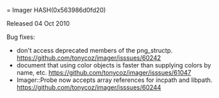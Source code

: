 = Imager HASH(0x563986d0fd20)

Released 04 Oct 2010

Bug fixes:
- don't access deprecated members of the png_structp. https://github.com/tonycoz/imager/isssues/60242 
- document that using color objects is faster than supplying colors by name, etc. https://github.com/tonycoz/imager/isssues/61047 
- Imager::Probe now accepts array references for incpath and libpath. https://github.com/tonycoz/imager/isssues/60244